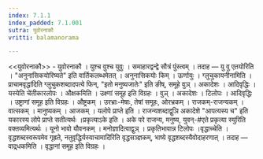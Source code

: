 ```yaml
---
index: 7.1.1
index_padded: 7.1.001
sutra: युवोरनाकौ
vritti: balamanorama

---
```

<<युवोरनाकौ>> - युवोरनाकौ । युश्च वुश्च युवुः । समाहारद्वन्द्वे सौत्रं पुंस्त्वम् । तदाह — यु वु एतयोरिति । "अनुनासिकयोरिष्यते" इति वार्तिकलब्धमेतत् । अनुनासिकयोः किम्  । ऊर्णायुः । ग्लुचुकायनीनामिति ।प्राचामवृद्धा॑दिति ग्लुचुकशब्दादपत्ये फिन्, "इतो मनुष्यजातेः" इति ङीष्, समूहे वुञ् । अकादेशः । आदिवृद्धिः ।यस्येति चे॑तीकारलोपः । औक्षकमिति । उक्ष्णां समूह इति विग्रहः । वुञ् । अकादेशः । टिलोपः । आदिवृद्धिः । उष्ट्राणां समूह इति विग्रहः । औष्ट्रकम् । उरभ्राः-मेषाः, तेषां समूहः, ओरभ्रकम् । राजकम्-राजन्यकम् । वात्सकम् । मानुष्यकम् । आजकम् । यलोपे प्राप्ते इति । राजन्यशब्दाद्वुञि अकादेशे "आपत्यस्य च" इति यकारस्य लोपे प्राप्ते सतीत्यर्थः ।प्रकृत्याऽके इति । अके परे राजन्य, मनुष्य, युवन्-#एते प्रकृत्या स्युरिति वक्तव्यमित्यर्थः । यूनो भावो यौवनकम् । मनोज्ञादित्वाद्वुञ् । प्रकृतिभावान्न टिलोपः ।वृद्धाच्चेति । वृद्धशब्दस्वरूपमेव गृह्रते, नतुवृद्धिर्यस्याचामादि॑रिति वृद्धसञ्ज्ञकम्, भाष्ये वृद्धशब्दस्यैवोदाहरणात् । तदाह — वाद्र्धकमिति । वृद्धानां समूह इति विग्रहः ।